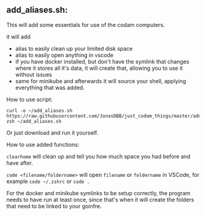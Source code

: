 ## add_aliases.sh:

This will add some essentials for use of the codam computers.

it will add 
- alias to easily clean up your limited disk space
- alias to easily open anything in vscode
- if you have docker installed, but don't have the symlink that changes where it stores all it's data, it will create that, allowing you to use it without issues
- same for minikube
and afterwards it will source your shell, applying everything that was added.

How to use script:
```shell
curl -o ~/add_aliases.sh https://raw.githubusercontent.com/JonasDBB/just_codam_things/master/add_aliases.sh
zsh ~/add_aliases.sh
```
Or just download and run it yourself.

How to use added functions:

`clearhome` will clean up and tell you how much space you had before and have after.

`code <filename/foldername>` will open `filename` or `foldername` in VSCode, for example `code ~/.zshrc` or `code .`

For the docker and minikube symlinks to be setup correctly, the program needs to have run at least once, since that's when it will create the folders that need to be linked to your goinfre.
